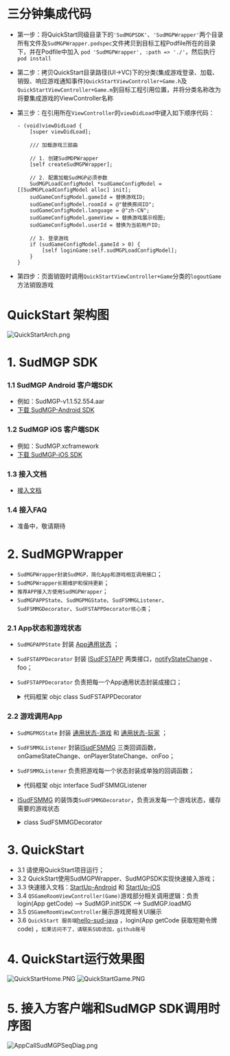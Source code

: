 # 三分钟集成代码
- 第一步：将QuickStart同级目录下的`'SudMGPSDK'`、`'SudMGPWrapper'`两个目录所有文件及`SudMGPWrapper.podspec`文件拷贝到目标工程Podfile所在的目录下，并在Podfile中加入  `pod 'SudMGPWrapper', :path => './'`，然后执行`pod install`
- 第二步：拷贝QuickStart目录路径(UI->VC)下的分类(集成游戏登录、加载、销毁、响应游戏通知事件)`QuickStartViewController+Game.h`及`QuickStartViewController+Game.m`到目标工程引用位置，并将分类名称改为将要集成游戏的ViewController名称
- 第三步：在引用所在`ViewController`的`viewDidLoad`中键入如下顺序代码：

    ``` objc
    - (void)viewDidLoad {
        [super viewDidLoad];

        /// 加载游戏三部曲

        // 1. 创建SudMDPWrapper
        [self createSudMGPWrapper];

        // 2. 配置加载SudMGP必须参数
        SudMGPLoadConfigModel *sudGameConfigModel = [[SudMGPLoadConfigModel alloc] init];
        sudGameConfigModel.gameId = 替换游戏ID;
        sudGameConfigModel.roomId = @"替换房间ID";
        sudGameConfigModel.language = @"zh-CN";
        sudGameConfigModel.gameView = 替换游戏展示视图;
        sudGameConfigModel.userId = 替换为当前用户ID;

        // 3. 登录游戏
        if (sudGameConfigModel.gameId > 0) {
            [self loginGame:self.sudMGPLoadConfigModel];
        }
    }       
    ```


- 第四步：页面销毁时调用`QuickStartViewController+Game`分类的`logoutGame`方法销毁游戏

# QuickStart 架构图
![QuickStartArch.png](doc/QuickStartArch.png)

# 1. SudMGP SDK
### 1.1 SudMGP Android 客户端SDK
- 例如：SudMGP-v1.1.52.554.aar
- [下载 SudMGP-Android SDK](https://github.com/SudTechnology/sud-mgp-android/releases)
  
### 1.2 SudMGP iOS 客户端SDK
- 例如：SudMGP.xcframework
- [下载 SudMGP-iOS SDK](https://github.com/SudTechnology/sud-mgp-ios/releases)

### 1.3 接入文档
- [接入文档](https://docs.sud.tech/zh-CN/app/Client/)

### 1.4 接入FAQ
 - 准备中，敬请期待

# 2. SudMGPWrapper
- `SudMGPWrapper封装SudMGP，简化App和游戏相互调用接口`；
- `SudMGPWrapper长期维护和保持更新`；
- `推荐APP接入方使用SudMGPWrapper`；
- `SudMGPAPPState`、`SudMGPMGState`、`SudFSMMGListener`、`SudFSMMGDecorator`、`SudFSTAPPDecorator核心类`；

### 2.1 App状态和游戏状态
- `SudMGPAPPState` 封装 [App通用状态](https://docs.sud.tech/zh-CN/app/Client/APPFST/CommonState.html) ；
- `SudFSTAPPDecorator` 封装 [ISudFSTAPP](https://docs.sud.tech/zh-CN/app/Client/API/ISudFSTAPP.html) 两类接口，[notifyStateChange](https://docs.sud.tech/zh-CN/app/Client/APPFST/CommonState.html) 、 foo；
- `SudFSTAPPDecorator` 负责把每一个App通用状态封装成接口；
    <details>
    <summary>代码框架 objc class SudFSTAPPDecorator</summary>

    ``` objc
    /// app -> 游戏
    @interface SudFSTAPPDecorator : NSObject

    @property (nonatomic, strong) id<ISudFSTAPP> iSudFSTAPP;

    /// setI SudFSTAPP = [SudMGP loadMG:userId roomId:roomId code:code mgId:mgId language:language fsmMG:self.sudFSMMGDecorator rootView:rootView];
    - (void)setISudFSTAPP:(id<ISudFSTAPP>)iSudFSTAPP;
    ...

    /// 继续游戏
    - (void)playMG;
    /// 暂停游戏
    - (void)pauseMG;
    /// 销毁游戏
    - (void)destroyMG;
    /// 获取游戏View
    - (UIView *) getGameView;
    /// 更新code
    /// @param code 新的code
    - (void)updateCode:(NSString *) code;
    /// 传输音频数据： 传入的音频数据必须是：PCM格式，采样率：16000， 采样位数：16， 声道数： MONO
    - (void)pushAudio:(NSData *)data;
    @end
    ```
    </details>

### 2.2 游戏调用App
- `SudMGPMGState` 封装 [通用状态-游戏](https://docs.sud.tech/zh-CN/app/Client/MGFSM/CommonStateGame.html) 和 [通用状态-玩家](https://docs.sud.tech/zh-CN/app/Client/MGFSM/CommonStatePlayer.html) ；
- `SudFSMMGListener` 封装[ISudFSMMG](https://docs.sud.tech/zh-CN/app/Client/API/ISudFSMMG.html) 三类回调函数，onGameStateChange、onPlayerStateChange、onFoo；
- `SudFSMMGListener` 负责把游戏每一个状态封装成单独的回调函数；
    <details>
    <summary>代码框架 objc interface SudFSMMGListener</summary>
    
    ``` objc
    @protocol SudFSMMGListener <NSObject>

    @required
    /// 获取游戏View信息  【需要实现】
    - (void)onGetGameViewInfo:(nonnull id<ISudFSMStateHandle>)handle dataJson:(nonnull NSString *)dataJson;

    /// 短期令牌code过期  【需要实现】
    - (void)onExpireCode:(nonnull id<ISudFSMStateHandle>)handle dataJson:(nonnull NSString *)dataJson;

    /// 获取游戏Config  【需要实现】
    - (void)onGetGameCfg:(nonnull id<ISudFSMStateHandle>)handle dataJson:(nonnull NSString *)dataJson;


    @optional
    /// 游戏开始
    - (void)onGameStarted;

    /// 游戏销毁
    - (void)onGameDestroyed;

    /// 通用状态-游戏
    /// 游戏: 公屏消息状态    MG_COMMON_PUBLIC_MESSAGE
    - (void)onGameMGCommonPublicMessage:(nonnull id<ISudFSMStateHandle>)handle model:(MGCommonPublicMessageModel *)model;

    ...
    @end
    ```
    </details>

- [ISudFSMMG](https://docs.sud.tech/zh-CN/app/Client/API/ISudFSMMG.html) 的装饰类`SudFSMMGDecorator`，负责派发每一个游戏状态，缓存需要的游戏状态
    <details>
    <summary>class SudFSMMGDecorator</summary>
    
    ``` objc
    /// game -> app
    @interface SudFSMMGDecorator : NSObject <ISudFSMMG>

    typedef NS_ENUM(NSInteger, GameStateType) {
        /// 空闲
        GameStateTypeLeisure = 0,
        /// loading
        GameStateTypeLoading = 1,
        /// playing
        GameStateTypePlaying = 2,
    };

    /// 当前用户ID
    @property(nonatomic, strong, readonly)NSString *currentUserId;
    // 游戏状态枚举： GameStateType
    @property (nonatomic, assign) GameStateType gameStateType;
    /// 当前用户是否加入
    @property (nonatomic, assign) BOOL isInGame;
    /// 是否在游戏中
    @property (nonatomic, assign) BOOL isPlaying;
    
    ...

    /// 设置事件处理器
    /// @param listener 事件处理实例
    - (void)setEventListener:(id<SudFSMMGListener>)listener;
    /// 设置当前用户ID
    /// @param userId 当前用户ID
    - (void)setCurrentUserId:(NSString *)userId;
    /// 清除所有存储数组
    - (void)clearAllStates;
    /// 2MG成功回调
    - (NSString *)handleMGSuccess;
    /// 2MG失败回调
    - (NSString *)handleMGFailure;

    #pragma mark - 获取gamePlayerStateMap中最新的一个状态
    /// 获取用户加入状态
    - (BOOL)isPlayerIn:(NSString *)userId;
    /// 获取用户是否在准备中
    - (BOOL)isPlayerIsReady:(NSString *)userId;
    /// 获取用户是否在游戏中
    - (BOOL)isPlayerIsPlaying:(NSString *)userId;
    /// 获取用户是否在队长
    - (BOOL)isPlayerIsCaptain:(NSString *)userId;
    /// 获取用户是否在在绘画
    - (BOOL)isPlayerPaining:(NSString *)userId;

    #pragma mark - 获取是否存在gamePlayerStateMap中 （用于判断用户是否在游戏里了）
    /// 获取用户是否已经加入了游戏
    - (BOOL)isPlayerInGame:(NSString *)userId;
    @end
    ```
    </details>



# 3. QuickStart
- 3.1 请使用QuickStart项目运行；
- 3.2 QuickStart使用SudMGPWrapper、SudMGPSDK实现快速接入游戏；
- 3.3 快速接入文档：[StartUp-Android](https://docs.sud.tech/zh-CN/app/Client/StartUp-Android.html) 和 [StartUp-iOS](https://docs.sud.tech/zh-CN/app/Client/StartUp-iOS.html)
- 3.4 `QSGameRoomViewController(Game)`游戏部分相关调用逻辑：负责login(App getCode) --> SudMGP.initSDK --> SudMGP.loadMG
- 3.5 `QSGameRoomViewController`展示游戏房相关UI展示
- 3.6 `QuickStart 服务端`[hello-sud-java](https://github.com/SudTechnology/hello-sud-java) ，login(App getCode 获取短期令牌code) ，`如果访问不了，请联系SUD添加，github账号`

# 4. QuickStart运行效果图
![QuickStartHome.PNG](./doc/QuickStartHome.PNG)
![QuickStartGame.PNG](./doc/QuickStartGame.PNG)

# 5. 接入方客户端和SudMGP SDK调用时序图
![AppCallSudMGPSeqDiag.png](doc/AppCallSudMGPSeqDiag.png)
